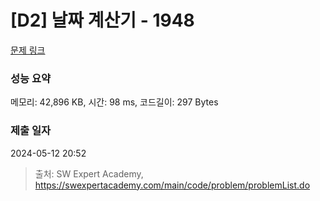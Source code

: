 # [D2] 날짜 계산기 - 1948 

[문제 링크](https://swexpertacademy.com/main/code/problem/problemDetail.do?contestProbId=AV5PnnU6AOsDFAUq) 

### 성능 요약

메모리: 42,896 KB, 시간: 98 ms, 코드길이: 297 Bytes

### 제출 일자

2024-05-12 20:52



> 출처: SW Expert Academy, https://swexpertacademy.com/main/code/problem/problemList.do